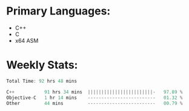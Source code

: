 # Primary Languages:
- C++
- C
- x64 ASM

# Weekly Stats:
<!--START_SECTION:waka-->

```C++
Total Time: 92 hrs 48 mins

C++           91 hrs 34 mins  ||||||||||||||||||||||||-   97.89 %
Objective-C   1 hr 14 mins    -------------------------   01.32 %
Other         44 mins         -------------------------   00.79 %
```

<!--END_SECTION:waka-->


